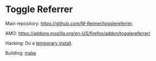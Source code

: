 Toggle Referrer
====================

Main repository: https://github.com/M-Reimer/togglereferrer.

AMO: https://addons.mozilla.org/en-US/firefox/addon/togglereferrer/

Hacking: Do a [temporary install](https://developer.mozilla.org/en-US/Add-ons/WebExtensions/Temporary_Installation_in_Firefox).

Building: [make](https://www.gnu.org/software/make/)
